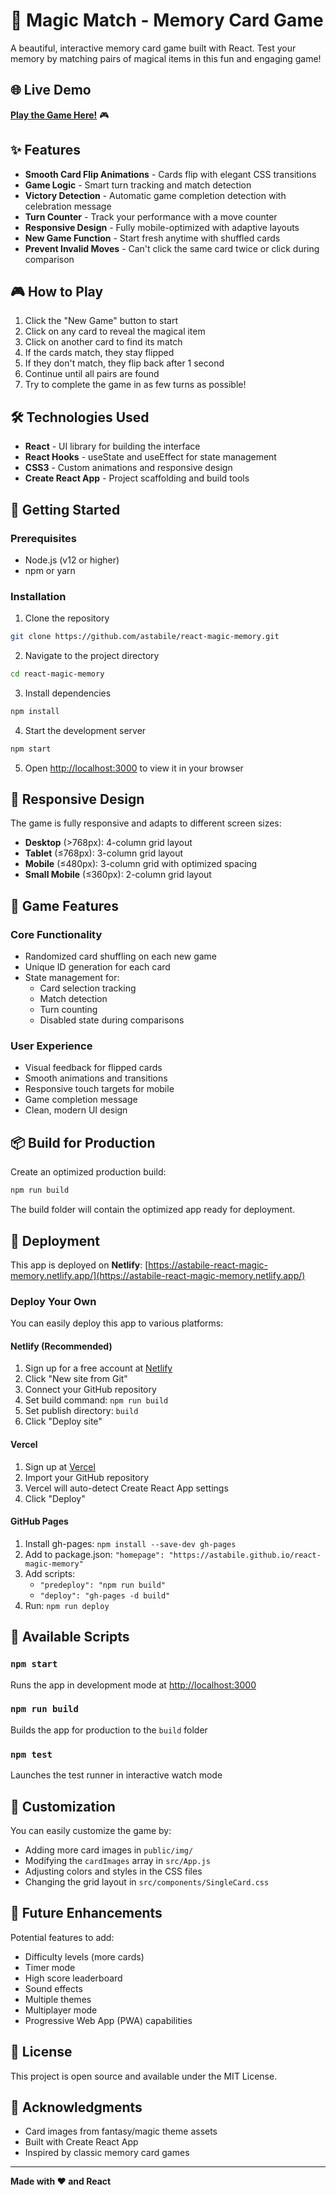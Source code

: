 # 🎴 Magic Match - Memory Card Game

A beautiful, interactive memory card game built with React. Test your memory by matching pairs of magical items in this fun and engaging game!

## 🌐 Live Demo

**[Play the Game Here!](https://astabile-react-magic-memory.netlify.app/)** 🎮

## ✨ Features

- **Smooth Card Flip Animations** - Cards flip with elegant CSS transitions
- **Game Logic** - Smart turn tracking and match detection
- **Victory Detection** - Automatic game completion detection with celebration message
- **Turn Counter** - Track your performance with a move counter
- **Responsive Design** - Fully mobile-optimized with adaptive layouts
- **New Game Function** - Start fresh anytime with shuffled cards
- **Prevent Invalid Moves** - Can't click the same card twice or click during comparison

## 🎮 How to Play

1. Click the "New Game" button to start
2. Click on any card to reveal the magical item
3. Click on another card to find its match
4. If the cards match, they stay flipped
5. If they don't match, they flip back after 1 second
6. Continue until all pairs are found
7. Try to complete the game in as few turns as possible!

## 🛠️ Technologies Used

- **React** - UI library for building the interface
- **React Hooks** - useState and useEffect for state management
- **CSS3** - Custom animations and responsive design
- **Create React App** - Project scaffolding and build tools

## 🚀 Getting Started

### Prerequisites

- Node.js (v12 or higher)
- npm or yarn

### Installation

1. Clone the repository
```bash
git clone https://github.com/astabile/react-magic-memory.git
```

2. Navigate to the project directory
```bash
cd react-magic-memory
```

3. Install dependencies
```bash
npm install
```

4. Start the development server
```bash
npm start
```

5. Open [http://localhost:3000](http://localhost:3000) to view it in your browser

## 📱 Responsive Design

The game is fully responsive and adapts to different screen sizes:

- **Desktop** (>768px): 4-column grid layout
- **Tablet** (≤768px): 3-column grid layout
- **Mobile** (≤480px): 3-column grid with optimized spacing
- **Small Mobile** (≤360px): 2-column grid layout

## 🎯 Game Features

### Core Functionality
- Randomized card shuffling on each new game
- Unique ID generation for each card
- State management for:
  - Card selection tracking
  - Match detection
  - Turn counting
  - Disabled state during comparisons

### User Experience
- Visual feedback for flipped cards
- Smooth animations and transitions
- Responsive touch targets for mobile
- Game completion message
- Clean, modern UI design

## 📦 Build for Production

Create an optimized production build:

```bash
npm run build
```

The build folder will contain the optimized app ready for deployment.

## 🚢 Deployment

This app is deployed on **Netlify**: [https://astabile-react-magic-memory.netlify.app/](https://astabile-react-magic-memory.netlify.app/)

### Deploy Your Own

You can easily deploy this app to various platforms:

#### Netlify (Recommended)
1. Sign up for a free account at [Netlify](https://www.netlify.com/)
2. Click "New site from Git"
3. Connect your GitHub repository
4. Set build command: `npm run build`
5. Set publish directory: `build`
6. Click "Deploy site"

#### Vercel
1. Sign up at [Vercel](https://vercel.com/)
2. Import your GitHub repository
3. Vercel will auto-detect Create React App settings
4. Click "Deploy"

#### GitHub Pages
1. Install gh-pages: `npm install --save-dev gh-pages`
2. Add to package.json: `"homepage": "https://astabile.github.io/react-magic-memory"`
3. Add scripts: 
   - `"predeploy": "npm run build"`
   - `"deploy": "gh-pages -d build"`
4. Run: `npm run deploy`

## 🔧 Available Scripts

### `npm start`
Runs the app in development mode at [http://localhost:3000](http://localhost:3000)

### `npm run build`
Builds the app for production to the `build` folder

### `npm test`
Launches the test runner in interactive watch mode

## 🎨 Customization

You can easily customize the game by:
- Adding more card images in `public/img/`
- Modifying the `cardImages` array in `src/App.js`
- Adjusting colors and styles in the CSS files
- Changing the grid layout in `src/components/SingleCard.css`

## 📝 Future Enhancements

Potential features to add:
- Difficulty levels (more cards)
- Timer mode
- High score leaderboard
- Sound effects
- Multiple themes
- Multiplayer mode
- Progressive Web App (PWA) capabilities

## 📄 License

This project is open source and available under the MIT License.

## 🙏 Acknowledgments

- Card images from fantasy/magic theme assets
- Built with Create React App
- Inspired by classic memory card games

---

**Made with ❤️ and React**
